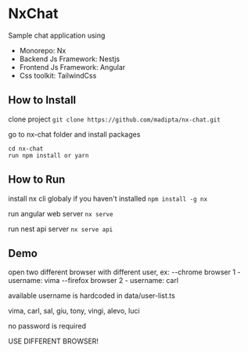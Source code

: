 # NxChat
Sample chat application using
- Monorepo: Nx
- Backend Js Framework: Nestjs
- Frontend Js Framework: Angular
- Css toolkit: TailwindCss


## How to Install

clone project
`git clone https://github.com/madipta/nx-chat.git`

go to nx-chat folder and install packages
```
cd nx-chat
run npm install or yarn
```


## How to Run

install nx cli globaly if you haven't installed
`npm install -g nx`

run angular web server
`nx serve`

run nest api server
`nx serve api`


## Demo

open two different browser with different user, ex:
--chrome browser 1 - username: vima
--firefox browser 2 - username: carl

available username is hardcoded in data/user-list.ts

vima, carl, sal, giu, tony, vingi, alevo, luci

no password is required

USE DIFFERENT BROWSER!
